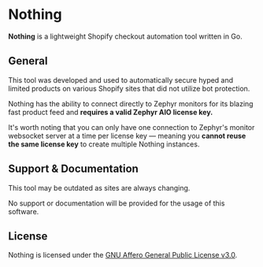 # Nothing
**Nothing** is a lightweight Shopify checkout automation tool written in Go. 

## General

This tool was developed and used to automatically secure hyped and limited products on various Shopify sites that did not utilize bot protection.

Nothing has the ability to connect directly to Zephyr monitors for its blazing fast product feed and **requires a valid Zephyr AIO license key.** 

It's worth noting that you can only have one connection to Zephyr's monitor websocket server at a time per license key — meaning you **cannot reuse the same license key** to create multiple Nothing instances.

## Support & Documentation

This tool may be outdated as sites are always changing.

No support or documentation will be provided for the usage of this software.

## License

Nothing is licensed under the [GNU Affero General Public License v3.0](https://github.com/Swan/Nothing/blob/main/LICENSE).

